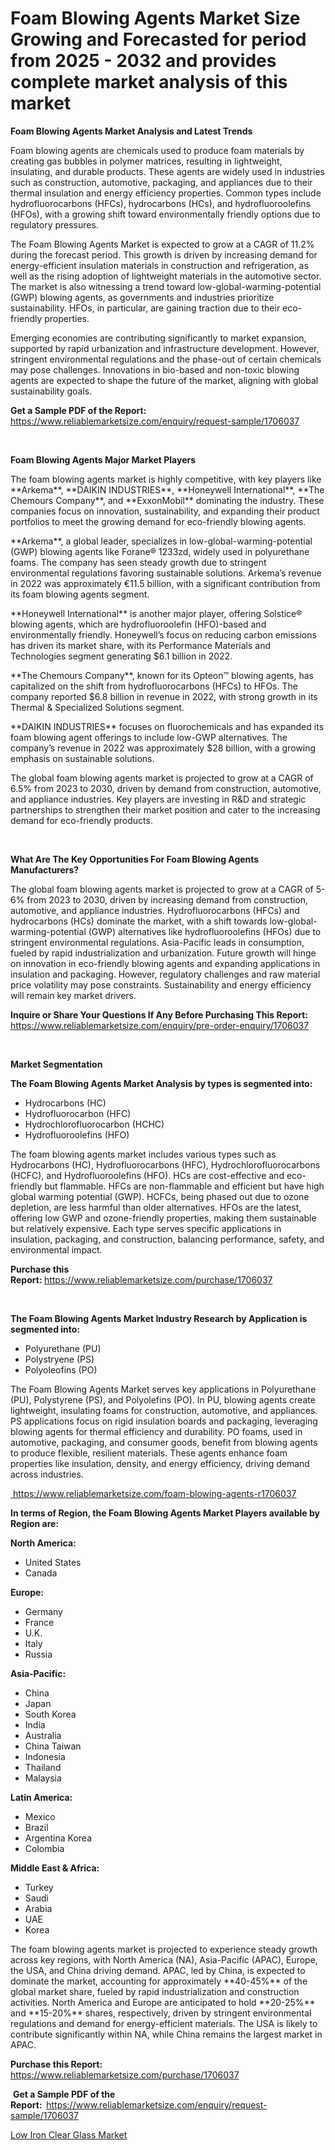 <p><h1>Foam Blowing Agents Market Size Growing and Forecasted for period from 2025 - 2032 and provides complete market analysis of this market</h1></p><p><strong>Foam Blowing Agents Market Analysis and Latest Trends</strong></p>
<p><p>Foam blowing agents are chemicals used to produce foam materials by creating gas bubbles in polymer matrices, resulting in lightweight, insulating, and durable products. These agents are widely used in industries such as construction, automotive, packaging, and appliances due to their thermal insulation and energy efficiency properties. Common types include hydrofluorocarbons (HFCs), hydrocarbons (HCs), and hydrofluoroolefins (HFOs), with a growing shift toward environmentally friendly options due to regulatory pressures.</p><p>The Foam Blowing Agents Market is expected to grow at a CAGR of 11.2% during the forecast period. This growth is driven by increasing demand for energy-efficient insulation materials in construction and refrigeration, as well as the rising adoption of lightweight materials in the automotive sector. The market is also witnessing a trend toward low-global-warming-potential (GWP) blowing agents, as governments and industries prioritize sustainability. HFOs, in particular, are gaining traction due to their eco-friendly properties.</p><p>Emerging economies are contributing significantly to market expansion, supported by rapid urbanization and infrastructure development. However, stringent environmental regulations and the phase-out of certain chemicals may pose challenges. Innovations in bio-based and non-toxic blowing agents are expected to shape the future of the market, aligning with global sustainability goals.</p></p>
<p><strong>Get a Sample PDF of the Report:&nbsp;</strong> <a href="https://www.reliablemarketsize.com/enquiry/request-sample/1706037?utm_campaign=1720&utm_medium=2&utm_source=Github&utm_content=ia&utm_term=24012025&utm_id=foam-blowing-agents">https://www.reliablemarketsize.com/enquiry/request-sample/1706037</a></p>
<p>&nbsp;</p>
<p><strong>Foam Blowing Agents Major Market Players</strong></p>
<p><p>The foam blowing agents market is highly competitive, with key players like **Arkema**, **DAIKIN INDUSTRIES**, **Honeywell International**, **The Chemours Company**, and **ExxonMobil** dominating the industry. These companies focus on innovation, sustainability, and expanding their product portfolios to meet the growing demand for eco-friendly blowing agents.</p><p>**Arkema**, a global leader, specializes in low-global-warming-potential (GWP) blowing agents like Forane® 1233zd, widely used in polyurethane foams. The company has seen steady growth due to stringent environmental regulations favoring sustainable solutions. Arkema’s revenue in 2022 was approximately €11.5 billion, with a significant contribution from its foam blowing agents segment.</p><p>**Honeywell International** is another major player, offering Solstice® blowing agents, which are hydrofluoroolefin (HFO)-based and environmentally friendly. Honeywell’s focus on reducing carbon emissions has driven its market share, with its Performance Materials and Technologies segment generating $6.1 billion in 2022.</p><p>**The Chemours Company**, known for its Opteon™ blowing agents, has capitalized on the shift from hydrofluorocarbons (HFCs) to HFOs. The company reported $6.8 billion in revenue in 2022, with strong growth in its Thermal & Specialized Solutions segment.</p><p>**DAIKIN INDUSTRIES** focuses on fluorochemicals and has expanded its foam blowing agent offerings to include low-GWP alternatives. The company’s revenue in 2022 was approximately $28 billion, with a growing emphasis on sustainable solutions.</p><p>The global foam blowing agents market is projected to grow at a CAGR of 6.5% from 2023 to 2030, driven by demand from construction, automotive, and appliance industries. Key players are investing in R&D and strategic partnerships to strengthen their market position and cater to the increasing demand for eco-friendly products.</p></p>
<p>&nbsp;</p>
<p><strong>What Are The Key Opportunities For Foam Blowing Agents Manufacturers?</strong></p>
<p><p>The global foam blowing agents market is projected to grow at a CAGR of 5-6% from 2023 to 2030, driven by increasing demand from construction, automotive, and appliance industries. Hydrofluorocarbons (HFCs) and hydrocarbons (HCs) dominate the market, with a shift towards low-global-warming-potential (GWP) alternatives like hydrofluoroolefins (HFOs) due to stringent environmental regulations. Asia-Pacific leads in consumption, fueled by rapid industrialization and urbanization. Future growth will hinge on innovation in eco-friendly blowing agents and expanding applications in insulation and packaging. However, regulatory challenges and raw material price volatility may pose constraints. Sustainability and energy efficiency will remain key market drivers.</p></p>
<p><strong>Inquire or Share Your Questions If Any Before Purchasing This Report:</strong> <a href="https://www.reliablemarketsize.com/enquiry/pre-order-enquiry/1706037?utm_campaign=1720&utm_medium=2&utm_source=Github&utm_content=ia&utm_term=24012025&utm_id=foam-blowing-agents">https://www.reliablemarketsize.com/enquiry/pre-order-enquiry/1706037</a></p>
<p>&nbsp;</p>
<p><strong>Market Segmentation</strong></p>
<p><strong>The Foam Blowing Agents Market Analysis by types is segmented into:</strong></p>
<p><ul><li>Hydrocarbons (HC)</li><li>Hydrofluorocarbon (HFC)</li><li>Hydrochlorofluorocarbon (HCHC)</li><li>Hydrofluoroolefins (HFO)</li></ul></p>
<p><p>The foam blowing agents market includes various types such as Hydrocarbons (HC), Hydrofluorocarbons (HFC), Hydrochlorofluorocarbons (HCFC), and Hydrofluoroolefins (HFO). HCs are cost-effective and eco-friendly but flammable. HFCs are non-flammable and efficient but have high global warming potential (GWP). HCFCs, being phased out due to ozone depletion, are less harmful than older alternatives. HFOs are the latest, offering low GWP and ozone-friendly properties, making them sustainable but relatively expensive. Each type serves specific applications in insulation, packaging, and construction, balancing performance, safety, and environmental impact.</p></p>
<p><strong>Purchase this Report:&nbsp;</strong><a href="https://www.reliablemarketsize.com/purchase/1706037?utm_campaign=1720&utm_medium=2&utm_source=Github&utm_content=ia&utm_term=24012025&utm_id=foam-blowing-agents">https://www.reliablemarketsize.com/purchase/1706037</a></p>
<p>&nbsp;</p>
<p><strong>The Foam Blowing Agents Market Industry Research by Application is segmented into:</strong></p>
<p><ul><li>Polyurethane (PU)</li><li>Polystryene (PS)</li><li>Polyoleofins (PO)</li></ul></p>
<p><p>The Foam Blowing Agents Market serves key applications in Polyurethane (PU), Polystyrene (PS), and Polyolefins (PO). In PU, blowing agents create lightweight, insulating foams for construction, automotive, and appliances. PS applications focus on rigid insulation boards and packaging, leveraging blowing agents for thermal efficiency and durability. PO foams, used in automotive, packaging, and consumer goods, benefit from blowing agents to produce flexible, resilient materials. These agents enhance foam properties like insulation, density, and energy efficiency, driving demand across industries.</p></p>
<p><a href="https://www.reliablemarketsize.com/foam-blowing-agents-r1706037?utm_campaign=1720&utm_medium=2&utm_source=Github&utm_content=ia&utm_term=24012025&utm_id=foam-blowing-agents">&nbsp;https://www.reliablemarketsize.com/foam-blowing-agents-r1706037</a></p>
<p><strong>In terms of Region, the Foam Blowing Agents Market Players available by Region are:</strong></p>
<p>
    <p> <strong> North America: </strong>
        <ul>
            <li>United States</li>
            <li>Canada</li>
        </ul>
        </p> 
    <p> <strong> Europe: </strong>
        <ul>
            <li>Germany</li>
            <li>France</li>
            <li>U.K.</li>
            <li>Italy</li>
            <li>Russia</li>
        </ul>
        </p> 
    <p> <strong> Asia-Pacific: </strong>
        <ul>
            <li>China</li>
            <li>Japan</li>
            <li>South Korea</li>
            <li>India</li>
            <li>Australia</li>
            <li>China Taiwan</li>
            <li>Indonesia</li>
            <li>Thailand</li>
            <li>Malaysia</li>
        </ul>
        </p> 
    <p> <strong> Latin America: </strong>
        <ul>
            <li>Mexico</li>
            <li>Brazil</li>
            <li>Argentina Korea</li>
            <li>Colombia</li>
        </ul>
        </p> 
    <p> <strong> Middle East & Africa: </strong>
        <ul>
            <li>Turkey</li>
            <li>Saudi</li>
            <li>Arabia</li>
            <li>UAE</li>
            <li>Korea</li>
        </ul>
    </p>
    </p>
<p><p>The foam blowing agents market is projected to experience steady growth across key regions, with North America (NA), Asia-Pacific (APAC), Europe, the USA, and China driving demand. APAC, led by China, is expected to dominate the market, accounting for approximately **40-45%** of the global market share, fueled by rapid industrialization and construction activities. North America and Europe are anticipated to hold **20-25%** and **15-20%** shares, respectively, driven by stringent environmental regulations and demand for energy-efficient materials. The USA is likely to contribute significantly within NA, while China remains the largest market in APAC.</p></p>
<p><strong>Purchase this Report: </strong><a href="https://www.reliablemarketsize.com/purchase/1706037?utm_campaign=1720&utm_medium=2&utm_source=Github&utm_content=ia&utm_term=24012025&utm_id=foam-blowing-agents">https://www.reliablemarketsize.com/purchase/1706037</a></p>
<p>&nbsp;<strong>Get a Sample PDF of the Report:&nbsp;&nbsp;</strong><a href="https://www.reliablemarketsize.com/enquiry/request-sample/1706037?utm_campaign=1720&utm_medium=2&utm_source=Github&utm_content=ia&utm_term=24012025&utm_id=foam-blowing-agents">https://www.reliablemarketsize.com/enquiry/request-sample/1706037</a></p>
<p><strong></strong></p>
<p><p><a href="https://github.com/ryanbell8967/Market-Research-Report-List-1/blob/main/low-iron-clear-glass-market.md?utm_campaign=1720&utm_medium=2&utm_source=Github&utm_content=ia&utm_term=24012025&utm_id=foam-blowing-agents">Low Iron Clear Glass Market</a></p></p>